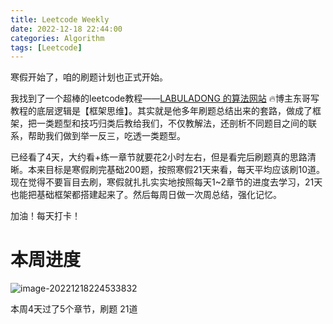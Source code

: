 ```yaml
---
title: Leetcode Weekly
date: 2022-12-18 22:44:00
categories: Algorithm
tags: [Leetcode]
---
```


寒假开始了，咱的刷题计划也正式开始。

我找到了一个超棒的leetcode教程——[LABULADONG 的算法网站](https://labuladong.github.io/algo/) 🔥博主东哥写教程的底层逻辑是【框架思维】。其实就是他多年刷题总结出来的套路，做成了框架，把一类题型和技巧归类后教给我们，不仅教解法，还剖析不同题目之间的联系，帮助我们做到举一反三，吃透一类题型。

已经看了4天，大约看+练一章节就要花2小时左右，但是看完后刷题真的思路清晰。本来目标是寒假刷完基础200题，按照寒假21天来看，每天平均应该刷10道。现在觉得不要盲目去刷，寒假就扎扎实实地按照每天1~2章节的进度去学习，21天也能把基础框架都搭建起来了。然后每周日做一次周总结，强化记忆。

加油！每天打卡！

<!-- more -->

# 本周进度

![image-20221218224533832](https://static.bruski.wang/picgo/20221218224534-56c18acab97b2886b4ebcf6ef4b38bb1.png)

本周4天过了5个章节，刷题 21道




